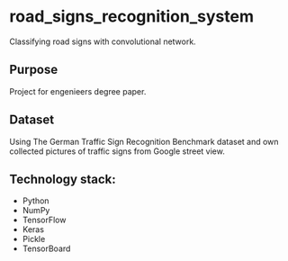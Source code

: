 # road_signs_recognition_system
Classifying road signs with convolutional network.

## Purpose
Project for engenieers degree paper.

## Dataset
Using The German Traffic Sign Recognition Benchmark dataset and own collected pictures of traffic signs from Google street view.

## Technology stack:
  * Python
  * NumPy
  * TensorFlow
  * Keras
  * Pickle
  * TensorBoard
  

